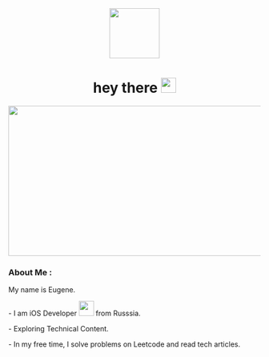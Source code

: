 <div id="header" align="center">
  <img src="https://media.giphy.com/media/M9gbBd9nbDrOTu1Mqx/giphy.gif" width="100"/>
</div>
<h1 align="center">
  hey there
  <img src="https://media.giphy.com/media/hvRJCLFzcasrR4ia7z/giphy.gif" width="30px"/>
</h1>
<div align="center">
  <img src="https://media.giphy.com/media/dWesBcTLavkZuG35MI/giphy.gif" width="600" height="300"/>
</div>

<h3>About Me :</h3>
<p>My name is Eugene.</p>
<p>- I am iOS Developer <img src="https://media.giphy.com/media/WUlplcMpOCEmTGBtBW/giphy.gif" width="30"> from Russsia.</p>
<p>- Exploring Technical Content.</p>
<p>- In my free time, I solve problems on Leetcode and read tech articles.</p>


